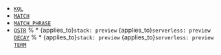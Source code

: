 * [`KQL`](../../functions-operators/search-functions.md#esql-kql)
* [`MATCH`](../../functions-operators/search-functions.md#esql-match)
* [`MATCH_PHRASE`](../../functions-operators/search-functions.md#esql-match_phrase)
* [`QSTR`](../../functions-operators/search-functions.md#esql-qstr)
% * {applies_to}`stack: preview` {applies_to}`serverless: preview` [`DECAY`](../../functions-operators/search-functions.md#esql-decay)
% * {applies_to}`stack: preview` {applies_to}`serverless: preview` [`TERM`](../../functions-operators/search-functions.md#esql-term)
